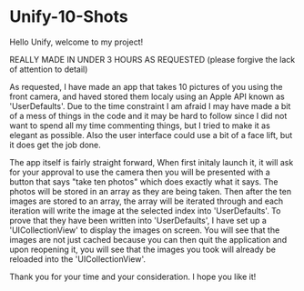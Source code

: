 # Unify-10-Shots

Hello Unify, welcome to my project!

REALLY MADE IN UNDER 3 HOURS AS REQUESTED (please forgive the lack of attention to detail)

As requested, I have made an app that takes 10 pictures of you using the front camera, and haved stored them localy using an Apple API known as 'UserDefaults'. Due to the time constraint I am afraid I may have made a bit of a mess of things in the code and it may be hard to follow since I did not want to spend all my time commenting things, but I tried to make it as elegant as possible. Also the user interface could use a bit of a face lift, but it does get the job done.

The app itself is fairly straight forward, When first initaly launch it, it will ask for your approval to use the camera then you will be presented with a button that says "take ten photos" which does exactly what it says. The photos will be stored in an array as they are being taken. Then after the ten images are stored to an array, the array will be iterated through and each iteration will write the image at the selected index into 'UserDefaults'. To prove that they have been written into 'UserDefaults', I have set up a 'UICollectionView' to display the images on screen. You will see that the images are not just cached because you can then quit the application and upon reopening it, you will see that the images you took will already be reloaded into the 'UICollectionView'.

Thank you for your time and your consideration. I hope you like it!
